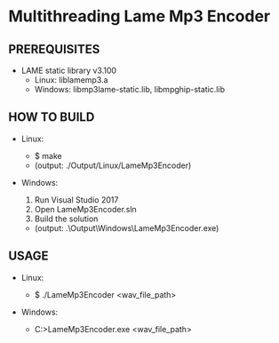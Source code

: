 Multithreading Lame Mp3 Encoder
===============================

PREREQUISITES
-------------
* LAME static library v3.100
  * Linux:   liblamemp3.a
  * Windows: libmp3lame-static.lib, libmpghip-static.lib

HOW TO BUILD
------------
* Linux:
  * $ make
  * (output: ./Output/Linux/LameMp3Encoder)
        
* Windows:
  1. Run Visual Studio 2017
  2. Open LameMp3Encoder.sln
  3. Build the solution
    * (output: .\Output\Windows\LameMp3Encoder.exe)

USAGE
-----
* Linux:
  * $ ./LameMp3Encoder <wav_file_path>
        
* Windows:
  * C:\>LameMp3Encoder.exe <wav_file_path>
